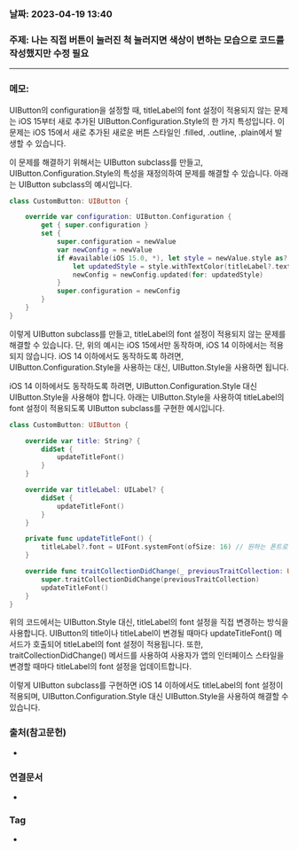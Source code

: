 ### 날짜: 2023-04-19 13:40

### 주제:  나는 직접 버튼이 눌러진 척 눌러지면 색상이 변하는 모습으로 코드를 작성했지만 수정 필요 
---
### 메모: 
UIButton의 configuration을 설정할 때, titleLabel의 font 설정이 적용되지 않는 문제는 iOS 15부터 새로 추가된 UIButton.Configuration.Style의 한 가지 특성입니다. 이 문제는 iOS 15에서 새로 추가된 새로운 버튼 스타일인 .filled, .outline, .plain에서 발생할 수 있습니다.

이 문제를 해결하기 위해서는 UIButton subclass를 만들고, UIButton.Configuration.Style의 특성을 재정의하여 문제를 해결할 수 있습니다. 아래는 UIButton subclass의 예시입니다.

```swift
class CustomButton: UIButton {

    override var configuration: UIButton.Configuration {
        get { super.configuration }
        set {
            super.configuration = newValue
            var newConfig = newValue
            if #available(iOS 15.0, *), let style = newValue.style as? UIButton.Configuration.ButtonStyle {
                let updatedStyle = style.withTextColor(titleLabel?.textColor ?? UIColor.label)
                newConfig = newConfig.updated(for: updatedStyle)
            }
            super.configuration = newConfig
        }
    }
}
```

이렇게 UIButton subclass를 만들고, titleLabel의 font 설정이 적용되지 않는 문제를 해결할 수 있습니다. 단, 위의 예시는 iOS 15에서만 동작하며, iOS 14 이하에서는 적용되지 않습니다. iOS 14 이하에서도 동작하도록 하려면, UIButton.Configuration.Style을 사용하는 대신, UIButton.Style을 사용하면 됩니다.

iOS 14 이하에서도 동작하도록 하려면, UIButton.Configuration.Style 대신 UIButton.Style을 사용해야 합니다. 아래는 UIButton.Style을 사용하여 titleLabel의 font 설정이 적용되도록 UIButton subclass를 구현한 예시입니다.

```swift
class CustomButton: UIButton {

    override var title: String? {
        didSet {
            updateTitleFont()
        }
    }

    override var titleLabel: UILabel? {
        didSet {
            updateTitleFont()
        }
    }

    private func updateTitleFont() {
        titleLabel?.font = UIFont.systemFont(ofSize: 16) // 원하는 폰트로 변경
    }

    override func traitCollectionDidChange(_ previousTraitCollection: UITraitCollection?) {
        super.traitCollectionDidChange(previousTraitCollection)
        updateTitleFont()
    }
}
```

위의 코드에서는 UIButton.Style 대신, titleLabel의 font 설정을 직접 변경하는 방식을 사용합니다. UIButton의 title이나 titleLabel이 변경될 때마다 updateTitleFont() 메서드가 호출되어 titleLabel의 font 설정이 적용됩니다. 또한, traitCollectionDidChange() 메서드를 사용하여 사용자가 앱의 인터페이스 스타일을 변경할 때마다 titleLabel의 font 설정을 업데이트합니다.

이렇게 UIButton subclass를 구현하면 iOS 14 이하에서도 titleLabel의 font 설정이 적용되며, UIButton.Configuration.Style 대신 UIButton.Style을 사용하여 해결할 수 있습니다.

### 출처(참고문헌) 
- 

### 연결문서 
- 

### Tag
- 